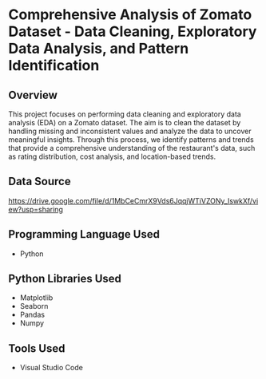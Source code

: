 # Comprehensive Analysis of Zomato Dataset - Data Cleaning, Exploratory Data Analysis, and Pattern Identification

## Overview

This project focuses on performing data cleaning and exploratory data analysis (EDA) on a Zomato dataset. The aim is to clean the dataset by handling missing and inconsistent values and analyze the data to uncover meaningful insights. Through this process, we identify patterns and trends that provide a comprehensive understanding of the restaurant's data, such as rating distribution, cost analysis, and location-based trends.

## Data Source

https://drive.google.com/file/d/1MbCeCmrX9Vds6JqqjWTiVZONy_IswkXf/view?usp=sharing

## Programming Language Used

- Python

## Python Libraries Used

- Matplotlib
- Seaborn
- Pandas
- Numpy

## Tools Used

- Visual Studio Code  
